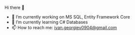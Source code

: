  Hi there 👋

- 🔭 I’m currently working on MS SQL, Entity Framework Core
- 🌱 I’m currently learning C# Databases
- 📫 How to reach me: ivan.georgiev0904@gmail.com
